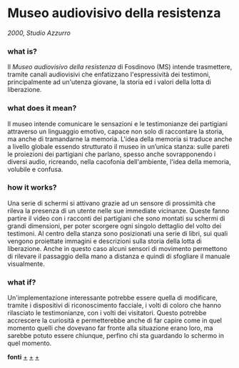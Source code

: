# Museo audiovisivo della resistenza
_2000, Studio Azzurro_

### what is?
Il _Museo audiovisivo della resistenza_ di Fosdinovo (MS) intende trasmettere, tramite canali audiovisivi che enfatizzano l'espressività dei testimoni, principalmente ad un'utenza giovane, la storia ed i valori della lotta di liberazione. 

### what does it mean?
Il museo intende comunicare le sensazioni e le testimonianze dei partigiani attraverso un linguaggio emotivo, capace non solo di raccontare la storia, ma anche di tramandarne la memoria. L'idea della memoria si traduce anche a livello globale essendo strutturato il museo in un’unica stanza: sulle pareti le proiezioni dei partigiani che parlano, spesso anche sovrapponendo i diversi audio, ricreando, nella cacofonia dell'ambiente, l'idea della memoria, volubile e confusa. 


### how it works?
Una serie di schermi si attivano grazie ad un sensore di prossimità che rileva la presenza di un utente nelle sue immediate vicinanze. Queste fanno partire il video con i racconti dei partigiani che sono montati su schermi di grandi dimensioni, per poter scorgere ogni singolo dettaglio del volto dei testimoni. Al centro della stanza sono posizionati una serie di libri, sui quali vengono proiettate immagini e descrizioni sulla storia della lotta di liberazione. Anche in questo caso alcuni sensori di movimento permettono di rilevare il passaggio della mano a distanza e quindi di sfogliare il manuale visualmente.


### what if?
Un'implementazione interessante potrebbe essere quella di modificare, tramite i dispositivi di riconoscimento facciale, i volti di coloro che hanno rilasciato le testimonianze, con i volti dei visitatori. Questo potrebbe accrescere la curiosità e permetterebbe anche di far capire come in quel momento quelli che dovevano far fronte alla situazione erano loro, ma sarebbe potuto essere chiunque, perfino chi sta guardando lo schermo in quel momento. 


**fonti** [+](https://www.studioazzurro.com/opere/museo-della-resistenza/) [+](https://memoranea.it/luoghi/toscana-ms-fodisnovo-museo-audiovisivo-della-resistenza) [+](https://vimeo.com/34843796)

